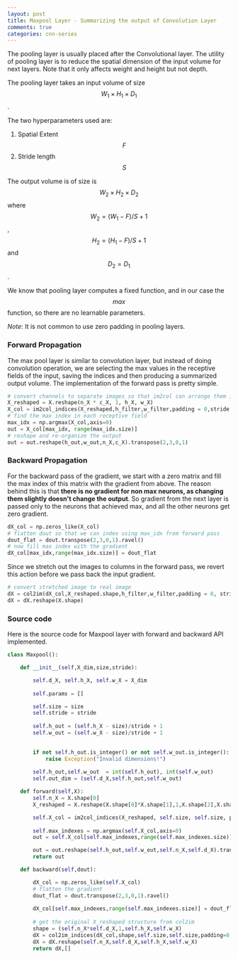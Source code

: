 ```yaml
---
layout: post
title: Maxpool Layer - Summarizing the output of Convolution Layer
comments: true
categories: cnn-series
---
```


The pooling layer is usually placed after the Convolutional layer. The utility of pooling layer is to reduce the spatial dimension of the input volume for next layers. Note that it only affects weight and height but not depth.

The pooling layer takes an input volume of size $$W_1 \times H_1 \times D_1 $$.

The two hyperparameters used are:

1. Spatial Extent $$F$$
2. Stride length $$S$$

The output volume is of size is $$W_2 \times H_2 \times D_2$$ where $$W_2 = (W_1 - F)/S + 1$$, $$H_2 = (H_1 - F)/S + 1$$ and $$D_2 = D_1$$.

We know that pooling layer computes a fixed function, and in our case the $$max$$ function, so there are no learnable parameters.

*Note*: It is not common to use zero padding in pooling layers.

### Forward Propagation

The max pool layer is similar to convolution layer, but instead of doing convolution operation, we are selecting the max values in the receptive fields of the input, saving the indices and then producing a summarized output volume. The implementation of the forward pass is pretty simple.

```python
# convert channels to separate images so that im2col can arrange them into separate column
X_reshaped = X.reshape(n_X * c_X, 1, h_X, w_X)
X_col = im2col_indices(X_reshaped,h_filter,w_filter,padding = 0,stride = stride)
# find the max index in each receptive field
max_idx = np.argmax(X_col,axis=0)
out = X_col[max_idx, range(max_idx.size)]
# reshape and re-organize the output
out = out.reshape(h_out,w_out,n_X,c_X).transpose(2,3,0,1)
```

### Backward Propagation

For the backward pass of the gradient, we start with  a zero matrix and fill the max index of this matrix with the gradient from above. The reason behind this is that **there is no gradient for non max neurons, as changing them slightly doesn't change the output**. So gradient from the next layer is passed only to the neurons that achieved max, and all the other neurons get zero gradient.

```python
dX_col = np.zeros_like(X_col)
# flatten dout so that we can index using max_idx from forward pass
dout_flat = dout.transpose(2,3,0,1).ravel()
# now fill max index with the gradient
dX_col[max_idx,range(max_idx.size)] = dout_flat
```

Since we stretch out the images to columns in the forward pass, we revert this action before we pass back the input gradient.

```python
# convert stretched image to real image
dX = col2im(dX_col,X_reshaped.shape,h_filter,w_filter,padding = 0, stride=stride)
dX = dX.reshape(X.shape)
```

### Source code

Here is the source code for Maxpool layer with forward and backward API implemented.

```python
class Maxpool():

    def __init__(self,X_dim,size,stride):

        self.d_X, self.h_X, self.w_X = X_dim
        
        self.params = []

        self.size = size
        self.stride = stride
        
        self.h_out = (self.h_X - size)/stride + 1
        self.w_out = (self.w_X - size)/stride + 1
        

        if not self.h_out.is_integer() or not self.w_out.is_integer():
            raise Exception("Invalid dimensions!")
        
        self.h_out,self.w_out  = int(self.h_out), int(self.w_out)
        self.out_dim = (self.d_X,self.h_out,self.w_out)

    def forward(self,X):
        self.n_X = X.shape[0]
        X_reshaped = X.reshape(X.shape[0]*X.shape[1],1,X.shape[2],X.shape[3])

        self.X_col = im2col_indices(X_reshaped, self.size, self.size, padding = 0, stride = self.stride)
        
        self.max_indexes = np.argmax(self.X_col,axis=0)
        out = self.X_col[self.max_indexes,range(self.max_indexes.size)]

        out = out.reshape(self.h_out,self.w_out,self.n_X,self.d_X).transpose(2,3,0,1)
        return out

    def backward(self,dout):

        dX_col = np.zeros_like(self.X_col)
        # flatten the gradient
        dout_flat = dout.transpose(2,3,0,1).ravel()
        
        dX_col[self.max_indexes,range(self.max_indexes.size)] = dout_flat
        
        # get the original X_reshaped structure from col2im
        shape = (self.n_X*self.d_X,1,self.h_X,self.w_X)
        dX = col2im_indices(dX_col,shape,self.size,self.size,padding=0,stride=self.stride)
        dX = dX.reshape(self.n_X,self.d_X,self.h_X,self.w_X)
        return dX,[]
```

